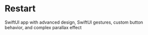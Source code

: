# Restart
SwiftUI app with advanced design, SwiftUI gestures, custom button behavior, and complex parallax effect
